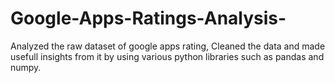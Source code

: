 # Google-Apps-Ratings-Analysis-
Analyzed the raw dataset of google apps rating, Cleaned the data and made usefull insights from it by using various python libraries such as pandas and numpy.

